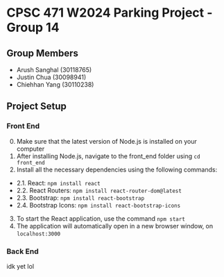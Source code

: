 # CPSC 471 W2024 Parking Project - Group 14
## Group Members
- Arush Sanghal (30118765)
- Justin Chua (30098941)
- Chiehhan Yang (30110238)
## Project Setup
### Front End
0. Make sure that the latest version of Node.js is installed on your computer
1. After installing Node.js, navigate to the front_end folder using `cd front_end`
2. Install all the necessary dependencies using the following commands:
- 2.1. React: `npm install react`
- 2.2. React Routers: `npm install react-router-dom@latest`
- 2.3. Bootstrap: `npm install react-bootstrap`
- 2.4. Bootstrap Icons: `npm install react-bootstrap-icons`
 3. To start the React application, use the command `npm start`
 4. The application will automatically open in a new browser window, on `localhost:3000`

### Back End
 idk yet lol
 
